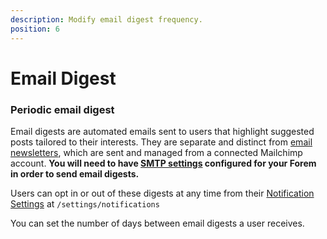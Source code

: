 ```yaml
---
description: Modify email digest frequency.
position: 6
---
```


# Email Digest

### Periodic email digest

Email digests are automated emails sent to users that highlight suggested posts tailored to their interests. They are separate and distinct from [email newsletters](https://admin.forem.com/docs/_advanced-customization/config/newsletter), which are sent and managed from a connected Mailchimp account. **You will need to have [SMTP settings](https://admin.forem.com/docs/_advanced-customization/config/smtp-settings) configured for your Forem in order to send email digests.**

Users can opt in or out of these digests at any time from their [Notification Settings](https://admin.forem.com/docs/_forem-basics/user-settings/notification-settings) at `/settings/notifications` 

You can set the number of days between email digests a user receives.
